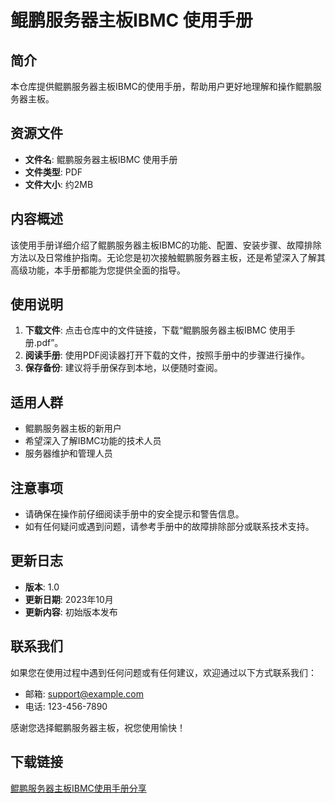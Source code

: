 # 鲲鹏服务器主板IBMC 使用手册

## 简介
本仓库提供鲲鹏服务器主板IBMC的使用手册，帮助用户更好地理解和操作鲲鹏服务器主板。

## 资源文件
- **文件名**: 鲲鹏服务器主板IBMC 使用手册
- **文件类型**: PDF
- **文件大小**: 约2MB

## 内容概述
该使用手册详细介绍了鲲鹏服务器主板IBMC的功能、配置、安装步骤、故障排除方法以及日常维护指南。无论您是初次接触鲲鹏服务器主板，还是希望深入了解其高级功能，本手册都能为您提供全面的指导。

## 使用说明
1. **下载文件**: 点击仓库中的文件链接，下载“鲲鹏服务器主板IBMC 使用手册.pdf”。
2. **阅读手册**: 使用PDF阅读器打开下载的文件，按照手册中的步骤进行操作。
3. **保存备份**: 建议将手册保存到本地，以便随时查阅。

## 适用人群
- 鲲鹏服务器主板的新用户
- 希望深入了解IBMC功能的技术人员
- 服务器维护和管理人员

## 注意事项
- 请确保在操作前仔细阅读手册中的安全提示和警告信息。
- 如有任何疑问或遇到问题，请参考手册中的故障排除部分或联系技术支持。

## 更新日志
- **版本**: 1.0
- **更新日期**: 2023年10月
- **更新内容**: 初始版本发布

## 联系我们
如果您在使用过程中遇到任何问题或有任何建议，欢迎通过以下方式联系我们：
- 邮箱: support@example.com
- 电话: 123-456-7890

感谢您选择鲲鹏服务器主板，祝您使用愉快！

## 下载链接

[鲲鹏服务器主板IBMC使用手册分享](https://pan.quark.cn/s/2a6b232e665c)